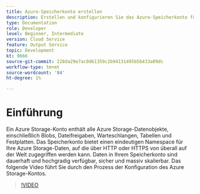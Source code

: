 ```yaml
---
title: Azure-Speicherkonto erstellen
description: Erstellen und konfigurieren Sie das Azure-Speicherkonto für die Batch-API.
type: Documentation
role: Developer
level: Beginner, Intermediate
version: Cloud Service
feature: Output Service
topic: Development
kt: 9666
source-git-commit: 228da29e7ac0d61359c2b94131495b5b433a09dc
workflow-type: tm+mt
source-wordcount: '84'
ht-degree: 1%

---
```


# Einführung

Ein Azure Storage-Konto enthält alle Azure Storage-Datenobjekte, einschließlich Blobs, Dateifreigaben, Warteschlangen, Tabellen und Festplatten. Das Speicherkonto bietet einen eindeutigen Namespace für Ihre Azure Storage-Daten, auf die über HTTP oder HTTPS von überall auf der Welt zugegriffen werden kann. Daten in Ihrem Speicherkonto sind dauerhaft und hochgradig verfügbar, sicher und massiv skalierbar.
Das folgende Video führt Sie durch den Prozess der Konfiguration des Azure Storage-Kontos.

>[!VIDEO](https://video.tv.adobe.com/v/340127/?quality=12&learn=on)
